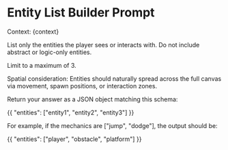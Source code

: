 # Entity List Builder Prompt

Context:
{context}

List only the entities the player sees or interacts with. 
Do not include abstract or logic-only entities.

Limit to a maximum of 3.

Spatial consideration: Entities should naturally spread across the full canvas via movement, spawn positions, or interaction zones.

Return your answer as a JSON object matching this schema:

{{
  "entities": ["entity1", "entity2", "entity3"]
}}

For example, if the mechanics are ["jump", "dodge"], the output should be:

{{
  "entities": ["player", "obstacle", "platform"]
}}
